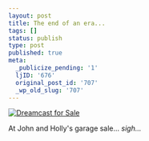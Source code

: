 ```yaml
---
layout: post
title: The end of an era...
tags: []
status: publish
type: post
published: true
meta:
  _publicize_pending: '1'
  ljID: '676'
  original_post_id: '707'
  _wp_old_slug: '707'
---
```

<a href='http://jay.mcgavren.com/blog/archives/707/dreamcast-for-sale/' rel='attachment wp-att-706' title='Dreamcast for Sale'><img src='http://jay.mcgavren.com/blog/wp-content/uploads/2007/11/1013070810.thumbnail.jpg' alt='Dreamcast for Sale' /></a>

At John and Holly's garage sale...  <i>sigh...</i>
